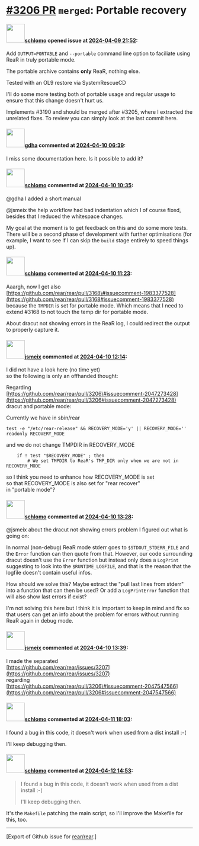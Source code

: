 [\#3206 PR](https://github.com/rear/rear/pull/3206) `merged`: Portable recovery
===============================================================================

#### <img src="https://avatars.githubusercontent.com/u/101384?v=4" width="50">[schlomo](https://github.com/schlomo) opened issue at [2024-04-09 21:52](https://github.com/rear/rear/pull/3206):

Add `OUTPUT=PORTABLE` and `--portable` command line option to faciliate
using ReaR in truly portable mode.

The portable archive contains **only** ReaR, nothing else.

Tested with an OL9 restore via SystemRescueCD

I'll do some more testing both of portable usage and regular usage to
ensure that this change doesn't hurt us.

Implements \#3190 and should be merged after \#3205, where I extracted
the unrelated fixes. To review you can simply look at the last commit
here.

#### <img src="https://avatars.githubusercontent.com/u/888633?u=cdaeb31efcc0048d3619651aa18dd4b76e636b21&v=4" width="50">[gdha](https://github.com/gdha) commented at [2024-04-10 06:39](https://github.com/rear/rear/pull/3206#issuecomment-2046636269):

I miss some documentation here. Is it possible to add it?

#### <img src="https://avatars.githubusercontent.com/u/101384?v=4" width="50">[schlomo](https://github.com/schlomo) commented at [2024-04-10 10:35](https://github.com/rear/rear/pull/3206#issuecomment-2047173476):

@gdha I added a short manual

@jsmeix the help workflow had bad indentation which I of course fixed,
besides that I reduced the whitespace changes.

My goal at the moment is to get feedback on this and do some more tests.
There will be a second phase of development with further optimisations
(for example, I want to see if I can skip the `build` stage entirely to
speed things up).

#### <img src="https://avatars.githubusercontent.com/u/101384?v=4" width="50">[schlomo](https://github.com/schlomo) commented at [2024-04-10 11:23](https://github.com/rear/rear/pull/3206#issuecomment-2047273428):

Aaargh, now I get also
[https://github.com/rear/rear/pull/3168\#issuecomment-1983377528](https://github.com/rear/rear/pull/3168#issuecomment-1983377528)
because the `TMPDIR` is set for portable mode. Which means that I need
to extend \#3168 to not touch the temp dir for portable mode.

About dracut not showing errors in the ReaR log, I could redirect the
output to properly capture it.

#### <img src="https://avatars.githubusercontent.com/u/1788608?u=925fc54e2ce01551392622446ece427f51e2f0ce&v=4" width="50">[jsmeix](https://github.com/jsmeix) commented at [2024-04-10 12:14](https://github.com/rear/rear/pull/3206#issuecomment-2047387337):

I did not have a look here (no time yet)  
so the following is only an offhanded thought:

Regarding  
[https://github.com/rear/rear/pull/3206\#issuecomment-2047273428](https://github.com/rear/rear/pull/3206#issuecomment-2047273428)  
dracut and portable mode:

Currently we have in sbin/rear

    test -e "/etc/rear-release" && RECOVERY_MODE='y' || RECOVERY_MODE=''
    readonly RECOVERY_MODE

and we do not change TMPDIR in RECOVERY\_MODE

        if ! test "$RECOVERY_MODE" ; then
            # We set TMPDIR to ReaR's TMP_DIR only when we are not in RECOVERY_MODE

so I think you need to enhance how RECOVERY\_MODE is set  
so that RECOVERY\_MODE is also set for "rear recover"  
in "portable mode"?

#### <img src="https://avatars.githubusercontent.com/u/101384?v=4" width="50">[schlomo](https://github.com/schlomo) commented at [2024-04-10 13:28](https://github.com/rear/rear/pull/3206#issuecomment-2047547566):

@jsmeix about the dracut not showing errors problem I figured out what
is going on:

In normal (non-debug) ReaR mode stderr goes to `$STDOUT_STDERR_FILE` and
the `Error` function can then quote from that. However, our code
surrounding dracut doesn't use the `Error` function but instead only
does a `LogPrint` suggesting to look into the `$RUNTIME_LOGFILE`, and
that is the reason that the logfile doesn't contain useful infos.

How should we solve this? Maybe extract the "pull last lines from
stderr" into a function that can then be used? Or add a `LogPrintError`
function that will also show last errors if exist?

I'm not solving this here but I think it is important to keep in mind
and fix so that users can get an info about the problem for errors
without running ReaR again in debug mode.

#### <img src="https://avatars.githubusercontent.com/u/1788608?u=925fc54e2ce01551392622446ece427f51e2f0ce&v=4" width="50">[jsmeix](https://github.com/jsmeix) commented at [2024-04-10 13:39](https://github.com/rear/rear/pull/3206#issuecomment-2047575814):

I made the separated  
[https://github.com/rear/rear/issues/3207](https://github.com/rear/rear/issues/3207)  
regarding  
[https://github.com/rear/rear/pull/3206\#issuecomment-2047547566](https://github.com/rear/rear/pull/3206#issuecomment-2047547566)

#### <img src="https://avatars.githubusercontent.com/u/101384?v=4" width="50">[schlomo](https://github.com/schlomo) commented at [2024-04-11 18:03](https://github.com/rear/rear/pull/3206#issuecomment-2050228898):

I found a bug in this code, it doesn't work when used from a dist
install :-(

I'll keep debugging then.

#### <img src="https://avatars.githubusercontent.com/u/101384?v=4" width="50">[schlomo](https://github.com/schlomo) commented at [2024-04-12 14:53](https://github.com/rear/rear/pull/3206#issuecomment-2051915587):

> I found a bug in this code, it doesn't work when used from a dist
> install :-(
>
> I'll keep debugging then.

It's the `Makefile` patching the main script, so I'll improve the
Makefile for this, too.

------------------------------------------------------------------------

\[Export of Github issue for
[rear/rear](https://github.com/rear/rear).\]
